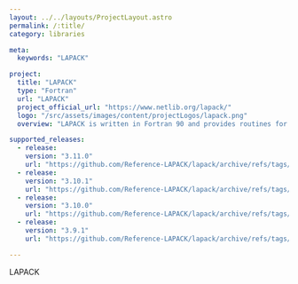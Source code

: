 ```yaml
---
layout: ../../layouts/ProjectLayout.astro
permalink: /:title/
category: libraries

meta:
  keywords: "LAPACK"

project:
  title: "LAPACK"
  type: "Fortran"
  url: "LAPACK"
  project_official_url: "https://www.netlib.org/lapack/"
  logo: "/src/assets/images/content/projectLogos/lapack.png"
  overview: "LAPACK is written in Fortran 90 and provides routines for solving systems of simultaneous linear equations, least-squares solutions of linear systems of equations, eigenvalue problems, and singular value problems. The associated matrix factorizations (LU, Cholesky, QR, SVD, Schur, generalized Schur) are also provided, as are related computations such as reordering of the Schur factorizations and estimating condition numbers. Dense and banded matrices are handled, but not general sparse matrices. In all areas, similar functionality is provided for real and complex matrices, in both single and double precision."

supported_releases:
  - release:
    version: "3.11.0"
    url: "https://github.com/Reference-LAPACK/lapack/archive/refs/tags/v3.11.tar.gz"
  - release:
    version: "3.10.1"
    url: "https://github.com/Reference-LAPACK/lapack/archive/refs/tags/v3.10.1.tar.gz"
  - release:
    version: "3.10.0"
    url: "https://github.com/Reference-LAPACK/lapack/archive/refs/tags/v3.10.0.tar.gz"
  - release:
    version: "3.9.1"
    url: "https://github.com/Reference-LAPACK/lapack/archive/refs/tags/v3.9.1.tar.gz"

---
```


<p>LAPACK</p>
